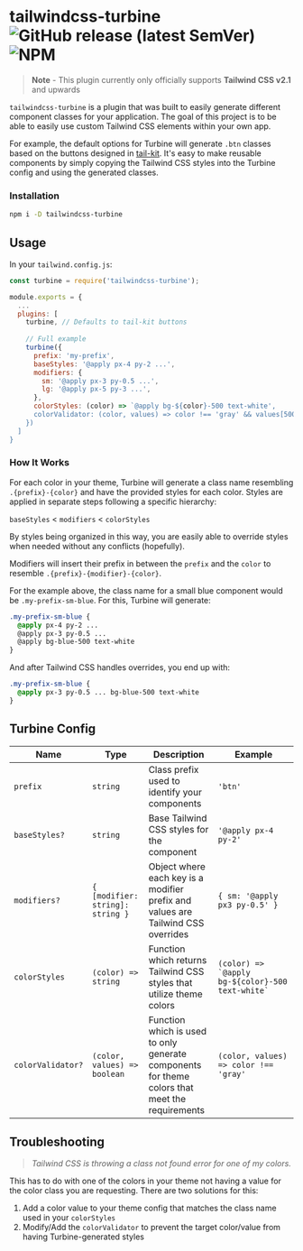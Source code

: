 # tailwindcss-turbine ![GitHub release (latest SemVer)](https://img.shields.io/github/v/release/Superiorjt/tailwindcss-turbine?color=%2306B6D4&sort=semver) ![NPM](https://img.shields.io/npm/l/tailwindcss-turbine?color=06b6d4)

> **Note** - This plugin currently only officially supports **Tailwind CSS v2.1** and upwards

`tailwindcss-turbine` is a plugin that was built to easily generate different component classes for your application. The goal of this project is to be able to easily use custom Tailwind CSS elements within your own app.

For example, the default options for Turbine will generate `.btn` classes based on the buttons designed in [tail-kit](https://www.tailwind-kit.com/components/buttons). It's easy to make reusable components by simply copying the Tailwind CSS styles into the Turbine config and using the generated classes.

### Installation

```bash
npm i -D tailwindcss-turbine
```

## Usage

In your `tailwind.config.js`:

```javascript
const turbine = require('tailwindcss-turbine');

module.exports = {
  ...
  plugins: [
    turbine, // Defaults to tail-kit buttons
    
    // Full example
    turbine({
      prefix: 'my-prefix',
      baseStyles: '@apply px-4 py-2 ...',
      modifiers: {
        sm: '@apply px-3 py-0.5 ...',
        lg: '@apply px-5 py-3 ...',
      },
      colorStyles: (color) => `@apply bg-${color}-500 text-white',
      colorValidator: (color, values) => color !== 'gray' && values[500]
    })
  ]
}
```

### How It Works

For each color in your theme, Turbine will generate a class name resembling `.{prefix}-{color}` and have the provided styles for each color. Styles are applied in separate steps following a specific hierarchy:

`baseStyles` < `modifiers` < `colorStyles`

By styles being organized in this way, you are easily able to override styles when needed without any conflicts (hopefully).

Modifiers will insert their prefix in between the `prefix` and the `color` to resemble `.{prefix}-{modifier}-{color}`.

For the example above, the class name for a small blue component would be `.my-prefix-sm-blue`. For this, Turbine will generate:
```css
.my-prefix-sm-blue {
  @apply px-4 py-2 ...
  @apply px-3 py-0.5 ...
  @apply bg-blue-500 text-white
}
```

And after Tailwind CSS handles overrides, you end up with:

```css
.my-prefix-sm-blue {
  @apply px-3 py-0.5 ... bg-blue-500 text-white
}
```

## Turbine Config

|        Name       |               Type               |                                           Description                                          |                        Example                       |
| ----------------- | -------------------------------- | ---------------------------------------------------------------------------------------------- | ---------------------------------------------------- |
| `prefix`          | `string`                         | Class prefix used to identify your components                                                  | `'btn'`                                              |
| `baseStyles?`     | `string`                         | Base Tailwind CSS styles for the component                                                     | `'@apply px-4 py-2'`                                 |
| `modifiers?`      | `{ [modifier: string]: string }` | Object where each key is a modifier prefix and values are Tailwind CSS overrides               | `{ sm: '@apply px3 py-0.5' }`                        |
| `colorStyles`     | `(color) => string`              | Function which returns Tailwind CSS styles that utilize theme colors                           | `` (color) => `@apply bg-${color}-500 text-white` `` |
| `colorValidator?` | `(color, values) => boolean`     | Function which is used to only generate components for theme colors that meet the requirements | `(color, values) => color !== 'gray'`                |

## Troubleshooting

> *Tailwind CSS is throwing a class not found error for one of my colors.*

This has to do with one of the colors in your theme not having a value for the color class you are requesting. There are two solutions for this:
  1. Add a color value to your theme config that matches the class name used in your `colorStyles`
  2. Modify/Add the `colorValidator` to prevent the target color/value from having Turbine-generated styles